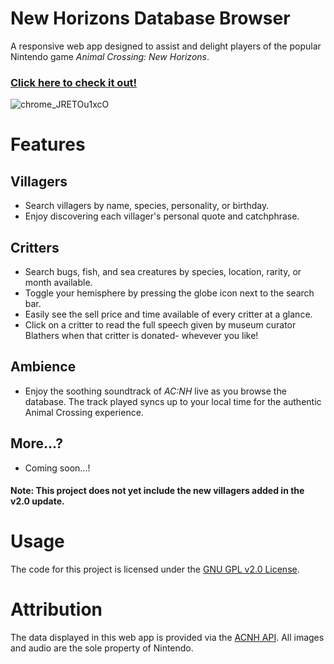 # New Horizons Database Browser

A responsive web app designed to assist and delight players of the popular Nintendo game _Animal Crossing: New Horizons_.

### [**Click here to check it out!**](https://acnh-browser.netlify.app/)
![chrome_JRETOu1xcO](https://user-images.githubusercontent.com/96756923/166129214-60670002-0fbc-428f-a1e9-1be668463bcb.png)


# Features
## Villagers
- Search villagers by name, species, personality, or birthday.
- Enjoy discovering each villager's personal quote and catchphrase.

## Critters
- Search bugs, fish, and sea creatures by species, location, rarity, or month available.
- Toggle your hemisphere by pressing the globe icon next to the search bar.
- Easily see the sell price and time available of every critter at a glance.
- Click on a critter to read the full speech given by museum curator Blathers when that critter is donated- whevever you like!

## Ambience
- Enjoy the soothing soundtrack of _AC:NH_ live as you browse the database. The track played syncs up to your local time for the authentic Animal Crossing experience.

## More...?
- Coming soon...!

#### Note: This project does not yet include the new villagers added in the v2.0 update.




# Usage
The code for this project is licensed under the [GNU GPL v2.0 License](https://github.com/ramblingadam/acnh/blob/main/LICENSE.md).

# Attribution
The data displayed in this web app is provided via the [ACNH API](https://acnhapi.com/).
All images and audio are the sole property of Nintendo.
